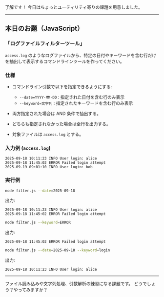 了解です！
今日はちょっとユーティリティ寄りの課題を用意しました。

---

## 本日のお題（JavaScript）

### 「ログファイルフィルターツール」

`access.log` のようなログファイルから、特定の日付やキーワードを含む行だけを抽出して表示するコマンドラインツールを作ってください。

### 仕様

* コマンドライン引数で以下を指定できるようにする:

  * `--date=YYYY-MM-DD` : 指定された日付を含む行のみ表示
  * `--keyword=文字列` : 指定されたキーワードを含む行のみ表示
* 両方指定された場合は AND 条件で抽出する。
* どちらも指定されなかった場合は全行を出力する。
* 対象ファイルは `access.log` とする。

### 入力例 (`access.log`)

```
2025-09-18 10:11:23 INFO User login: alice
2025-09-18 11:45:02 ERROR Failed login attempt
2025-09-19 09:01:10 INFO User login: bob
```

### 実行例

```bash
node filter.js --date=2025-09-18
```

出力:

```
2025-09-18 10:11:23 INFO User login: alice
2025-09-18 11:45:02 ERROR Failed login attempt
```

```bash
node filter.js --keyword=ERROR
```

出力:

```
2025-09-18 11:45:02 ERROR Failed login attempt
```

```bash
node filter.js --date=2025-09-18 --keyword=login
```

出力:

```
2025-09-18 10:11:23 INFO User login: alice
```

---

ファイル読み込みや文字列処理、引数解析の練習になる課題です。
どうでしょう？やってみますか？
